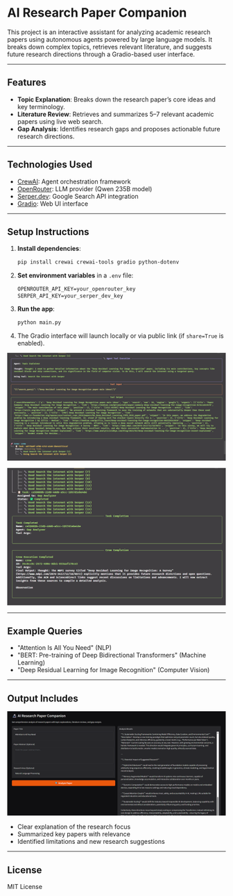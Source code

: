# AI Research Paper Companion

This project is an interactive assistant for analyzing academic research papers using autonomous agents powered by large language models. It breaks down complex topics, retrieves relevant literature, and suggests future research directions through a Gradio-based user interface.

---

## Features

* **Topic Explanation**: Breaks down the research paper’s core ideas and key terminology.
* **Literature Review**: Retrieves and summarizes 5–7 relevant academic papers using live web search.
* **Gap Analysis**: Identifies research gaps and proposes actionable future research directions.

---

## Technologies Used

* [CrewAI](https://github.com/joaomdmoura/crewAI): Agent orchestration framework
* [OpenRouter](https://openrouter.ai): LLM provider (Qwen 235B model)
* [Serper.dev](https://serper.dev): Google Search API integration
* [Gradio](https://gradio.app): Web UI interface

---

## Setup Instructions

1. **Install dependencies**:

   ```bash
   pip install crewai crewai-tools gradio python-dotenv
   ```

2. **Set environment variables** in a `.env` file:

   ```
   OPENROUTER_API_KEY=your_openrouter_key
   SERPER_API_KEY=your_serper_dev_key
   ```

3. **Run the app**:

   ```bash
   python main.py
   ```

4. The Gradio interface will launch locally or via public link (if `share=True` is enabled).

![reuslt](/assets/t1.png)

![reuslt](/assets/t2.png)

---

## Example Queries

* "Attention Is All You Need" (NLP)
* "BERT: Pre-training of Deep Bidirectional Transformers" (Machine Learning)
* "Deep Residual Learning for Image Recognition" (Computer Vision)

---

## Output Includes

![reuslt](/assets/result.png)

* Clear explanation of the research focus
* Summarized key papers with relevance
* Identified limitations and new research suggestions

---

## License

MIT License
